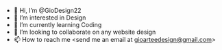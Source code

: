 - 👋 Hi, I’m @GioDesign22
- 👀 I’m interested in Design
- 🌱 I’m currently learning Coding
- 💞️ I’m looking to collaborate on any website design
- 📫 How to reach me <send me an email at gioarteedesign@gmail.com>

<!---
GioDesign22/GioDesign22 is a ✨ special ✨ repository because its `README.md` (this file) appears on your GitHub profile.
You can click the Preview link to take a look at your changes.
--->
